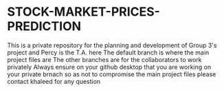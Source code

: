 # STOCK-MARKET-PRICES-PREDICTION
This is a private repository for the planning and development of Group 3's project and Percy is the T.A. here
The default branch is where the main project files are
The other branches are for the collaborators to work privately
Always ensure on your github desktop that you are working on your private brnach so as not to compromise the main project files
please contact khaleed for any question
